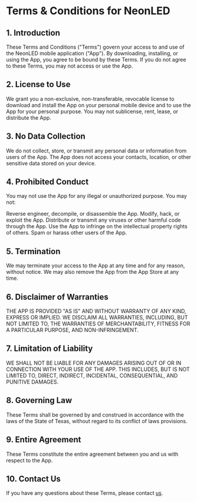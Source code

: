 # Terms & Conditions for NeonLED

## 1. Introduction

These Terms and Conditions ("Terms") govern your access to and use of the NeonLED mobile application ("App"). By downloading, installing, or using the App, you agree to be bound by these Terms. If you do not agree to these Terms, you may not access or use the App.

## 2. License to Use

We grant you a non-exclusive, non-transferable, revocable license to download and install the App on your personal mobile device and to use the App for your personal purpose. You may not sublicense, rent, lease, or distribute the App.

## 3. No Data Collection

We do not collect, store, or transmit any personal data or information from users of the App. The App does not access your contacts, location, or other sensitive data stored on your device.

## 4. Prohibited Conduct

You may not use the App for any illegal or unauthorized purpose. You may not:

Reverse engineer, decompile, or disassemble the App.
Modify, hack, or exploit the App.
Distribute or transmit any viruses or other harmful code through the App.
Use the App to infringe on the intellectual property rights of others.
Spam or harass other users of the App.

## 5. Termination

We may terminate your access to the App at any time and for any reason, without notice. We may also remove the App from the App Store at any time.

## 6. Disclaimer of Warranties

THE APP IS PROVIDED "AS IS" AND WITHOUT WARRANTY OF ANY KIND, EXPRESS OR IMPLIED. WE DISCLAIM ALL WARRANTIES, INCLUDING, BUT NOT LIMITED TO, THE WARRANTIES OF MERCHANTABILITY, FITNESS FOR A PARTICULAR PURPOSE, AND NON-INFRINGEMENT.

## 7. Limitation of Liability

WE SHALL NOT BE LIABLE FOR ANY DAMAGES ARISING OUT OF OR IN CONNECTION WITH YOUR USE OF THE APP. THIS INCLUDES, BUT IS NOT LIMITED TO, DIRECT, INDIRECT, INCIDENTAL, CONSEQUENTIAL, AND PUNITIVE DAMAGES.

## 8. Governing Law

These Terms shall be governed by and construed in accordance with the laws of the State of Texas, without regard to its conflict of laws provisions.

## 9. Entire Agreement

These Terms constitute the entire agreement between you and us with respect to the App.

## 10. Contact Us

If you have any questions about these Terms, please contact [us](mailto:appdeveloperkim@gmail.com).
